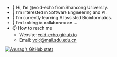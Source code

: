 - 👋 Hi, I’m @void-echo from Shandong University.
- 👀 I’m interested in Software Engineering and AI.
- 🌱 I’m currently learning AI assisted Bioinformatics.
- 💞️ I’m looking to collaborate on ...
- 📫 How to reach me 
  - Website: [void-echo.github.io](https://void-echo.github.io/)
  - Email: void@mail.sdu.edu.cn 

[![Anurag's GitHub stats](https://github-readme-stats.vercel.app/api?username=void-echo)](https://github.com/anuraghazra/github-readme-stats)

